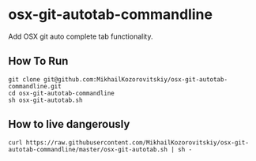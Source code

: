 # osx-git-autotab-commandline
Add OSX git auto complete tab functionality. 

## How To Run
```
git clone git@github.com:MikhailKozorovitskiy/osx-git-autotab-commandline.git
cd osx-git-autotab-commandline
sh osx-git-autotab.sh
```

## How to live dangerously
```
curl https://raw.githubusercontent.com/MikhailKozorovitskiy/osx-git-autotab-commandline/master/osx-git-autotab.sh | sh -
```
